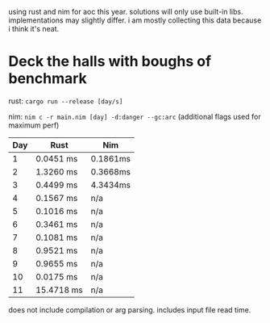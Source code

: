 using rust and nim for aoc this year. solutions will only use built-in libs. implementations may slightly differ. i am mostly collecting this data because i think it's neat.

# Deck the halls with boughs of benchmark
rust: `cargo run --release [day/s]`

nim: `nim c -r main.nim [day] -d:danger --gc:arc` (additional flags used for maximum perf)

| Day   | Rust   | Nim   | 
|---|---|---|
| 1   | 0.0451 ms  | 0.1861ms   | 
| 2   | 1.3260 ms  | 0.3668ms   |
| 3   | 0.4499 ms  | 4.3434ms   |
| 4   | 0.1567 ms  | n/a        |
| 5   | 0.1016 ms  | n/a        |
| 6   | 0.3461 ms  | n/a        |
| 7   | 0.1081 ms  | n/a        |
| 8   | 0.9521 ms  | n/a        |
| 9   | 0.9655 ms  | n/a        |
| 10  | 0.0175 ms  | n/a        |
| 11  | 15.4718 ms | n/a        |

does not include compilation or arg parsing. includes input file read time.
